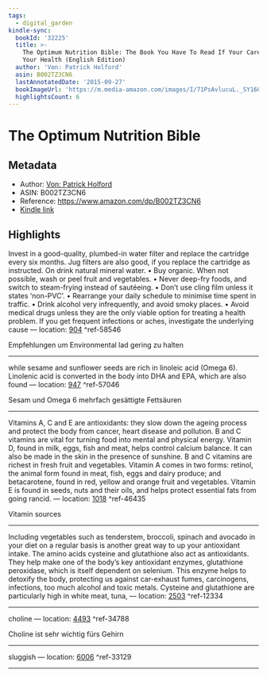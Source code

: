 ```yaml
---
tags:
  - digital_garden
kindle-sync:
  bookId: '32225'
  title: >-
    The Optimum Nutrition Bible: The Book You Have To Read If Your Care About
    Your Health (English Edition)
  author: 'Von: Patrick Holford'
  asin: B002TZ3CN6
  lastAnnotatedDate: '2015-09-27'
  bookImageUrl: 'https://m.media-amazon.com/images/I/71PsAvlucuL._SY160.jpg'
  highlightsCount: 6
---
```

# The Optimum Nutrition Bible
## Metadata
* Author: [Von: Patrick Holford](https://www.amazon.comundefined)
* ASIN: B002TZ3CN6
* Reference: https://www.amazon.com/dp/B002TZ3CN6
* [Kindle link](kindle://book?action=open&asin=B002TZ3CN6)

## Highlights
Invest in a good-quality, plumbed-in water filter and replace the cartridge every six months. Jug filters are also good, if you replace the cartridge as instructed. On drink natural mineral water. • Buy organic. When not possible, wash or peel fruit and vegetables. • Never deep-fry foods, and switch to steam-frying instead of sautéeing. • Don’t use cling film unless it states ‘non-PVC’. • Rearrange your daily schedule to minimise time spent in traffic. • Drink alcohol very infrequently, and avoid smoky places. • Avoid medical drugs unless they are the only viable option for treating a health problem. If you get frequent infections or aches, investigate the underlying cause — location: [904](kindle://book?action=open&asin=B002TZ3CN6&location=904) ^ref-58546

Empfehlungen um Environmental lad gering zu halten

---
while sesame and sunflower seeds are rich in linoleic acid (Omega 6). Linolenic acid is converted in the body into DHA and EPA, which are also found — location: [947](kindle://book?action=open&asin=B002TZ3CN6&location=947) ^ref-57046

Sesam und Omega 6 mehrfach gesättigte Fettsäuren

---
Vitamins A, C and E are antioxidants: they slow down the ageing process and protect the body from cancer, heart disease and pollution. B and C vitamins are vital for turning food into mental and physical energy. Vitamin D, found in milk, eggs, fish and meat, helps control calcium balance. It can also be made in the skin in the presence of sunshine. B and C vitamins are richest in fresh fruit and vegetables. Vitamin A comes in two forms: retinol, the animal form found in meat, fish, eggs and dairy produce; and betacarotene, found in red, yellow and orange fruit and vegetables. Vitamin E is found in seeds, nuts and their oils, and helps protect essential fats from going rancid. — location: [1018](kindle://book?action=open&asin=B002TZ3CN6&location=1018) ^ref-46435

Vitamin sources

---
Including vegetables such as tenderstem, broccoli, spinach and avocado in your diet on a regular basis is another great way to up your antioxidant intake. The amino acids cysteine and glutathione also act as antioxidants. They help make one of the body’s key antioxidant enzymes, glutathione peroxidase, which is itself dependent on selenium. This enzyme helps to detoxify the body, protecting us against car-exhaust fumes, carcinogens, infections, too much alcohol and toxic metals. Cysteine and glutathione are particularly high in white meat, tuna, — location: [2503](kindle://book?action=open&asin=B002TZ3CN6&location=2503) ^ref-12334

---
choline — location: [4493](kindle://book?action=open&asin=B002TZ3CN6&location=4493) ^ref-34788

Choline ist sehr wichtig fürs Gehirn

---
sluggish — location: [6006](kindle://book?action=open&asin=B002TZ3CN6&location=6006) ^ref-33129

---
